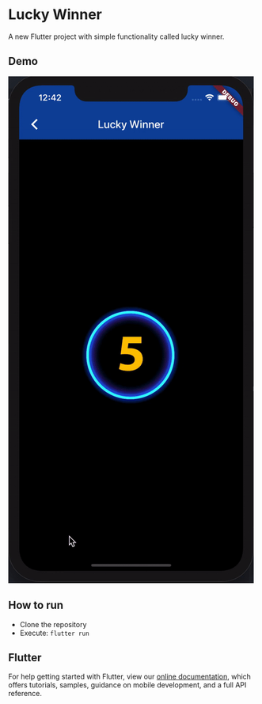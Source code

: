 # Lucky Winner

A new Flutter project with simple functionality called lucky winner. 

## Demo
![](demo.gif)


## How to run
  - Clone the repository
  - Execute: ` flutter run `


## Flutter
For help getting started with Flutter, view our
[online documentation](https://flutter.dev/docs), which offers tutorials,
samples, guidance on mobile development, and a full API reference.
